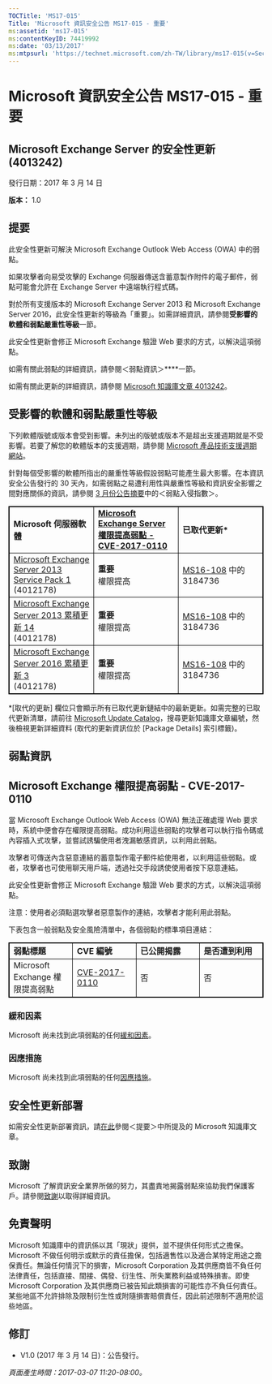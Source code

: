```yaml
---
TOCTitle: 'MS17-015'
Title: 'Microsoft 資訊安全公告 MS17-015 - 重要'
ms:assetid: 'ms17-015'
ms:contentKeyID: 74419992
ms:date: '03/13/2017'
ms:mtpsurl: 'https://technet.microsoft.com/zh-TW/library/ms17-015(v=Security.10)'
---
```


Microsoft 資訊安全公告 MS17-015 - 重要
======================================

Microsoft Exchange Server 的安全性更新 (4013242)
------------------------------------------------

發行日期：2017 年 3 月 14 日

**版本：** 1.0

提要
----

<span id="sectionToggle0"></span>
此安全性更新可解決 Microsoft Exchange Outlook Web Access (OWA) 中的弱點。

如果攻擊者向易受攻擊的 Exchange 伺服器傳送含蓄意製作附件的電子郵件，弱點可能會允許在 Exchange Server 中遠端執行程式碼。

對於所有支援版本的 Microsoft Exchange Server 2013 和 Microsoft Exchange Server 2016，此安全性更新的等級為「重要」。如需詳細資訊，請參閱**受影響的軟體和弱點嚴重性等級**一節。

此安全性更新會修正 Microsoft Exchange 驗證 Web 要求的方式，以解決這項弱點。

如需有關此弱點的詳細資訊，請參閱＜弱點資訊＞****一節。

<span id="KBArticle"></span>
如需有關此更新的詳細資訊，請參閱 [Microsoft 知識庫文章 4013242](https://support.microsoft.com/zh-tw/help/4013242)。

受影響的軟體和弱點嚴重性等級
----------------------------

<span id="sectionToggle1"></span>
下列軟體版號或版本會受到影響。未列出的版號或版本不是超出支援週期就是不受影響。若要了解您的軟體版本的支援週期，請參閱 [Microsoft 產品技術支援週期網站](http://go.microsoft.com/fwlink/?linkid=21742)。

針對每個受影響的軟體所指出的嚴重性等級假設弱點可能產生最大影響。在本資訊安全公告發行的 30 天內，如需弱點之易遭利用性與嚴重性等級和資訊安全影響之間對應關係的資訊，請參閱 [3 月份公告摘要](https://technet.microsoft.com/zh-tw/library/security/ms17-mar)中的＜弱點入侵指數＞。

<p> </p> 
<table style="border:1px solid black;">
<colgroup>
<col width="33%" />
<col width="33%" />
<col width="33%" />
</colgroup>
<tbody>
<tr class="odd">
<td style="border:1px solid black;"><strong>Microsoft 伺服器軟體</strong></td>
<td style="border:1px solid black;"><a href="http://www.cve.mitre.org/cgi-bin/cvename.cgi?name=cve-2017-0110"><strong>Microsoft Exchange Server 權限提高弱點 - CVE-2017-0110</strong></a></td>
<td style="border:1px solid black;"><strong>已取代更新*</strong></td>
</tr>
<tr class="even">
<td style="border:1px solid black;"><a href="http://www.microsoft.com/downloads/zh-tw/details.aspx?familyid=1dc2c189-2d5d-4f86-9049-aa403af9c143&amp;displaylang=zh-tw">Microsoft Exchange Server 2013 Service Pack 1</a><br />
(4012178)</td>
<td style="border:1px solid black;"><strong>重要</strong><br />
權限提高</td>
<td style="border:1px solid black;"><a href="http://go.microsoft.com/fwlink/?linkid=824829">MS16-108</a> 中的 3184736</td>
</tr>
<tr class="odd">
<td style="border:1px solid black;"><a href="http://www.microsoft.com/downloads/zh-tw/details.aspx?familyid=7d376a06-0941-442b-a57e-37c821398c5c&amp;displaylang=zh-tw">Microsoft Exchange Server 2013 累積更新 14</a><br />
(4012178)</td>
<td style="border:1px solid black;"><strong>重要</strong><br />
權限提高</td>
<td style="border:1px solid black;"><a href="http://go.microsoft.com/fwlink/?linkid=824829">MS16-108</a> 中的 3184736</td>
</tr>
<tr class="even">
<td style="border:1px solid black;"><a href="http://www.microsoft.com/downloads/zh-tw/details.aspx?familyid=24370e12-50a1-4477-a664-11777eb93520&amp;displaylang=zh-tw">Microsoft Exchange Server 2016 累積更新 3</a><br />
(4012178)</td>
<td style="border:1px solid black;"><strong>重要</strong><br />
權限提高</td>
<td style="border:1px solid black;"><a href="http://go.microsoft.com/fwlink/?linkid=824829">MS16-108</a> 中的 3184736</td>
</tr>
</tbody>
</table>
  
\*\[取代的更新\] 欄位只會顯示所有已取代更新鏈結中的最新更新。如需完整的已取代更新清單，請前往 [Microsoft Update Catalog](http://catalog.update.microsoft.com/v7/site/home.aspx)，搜尋更新知識庫文章編號，然後檢視更新詳細資料 (取代的更新資訊位於 \[Package Details\] 索引標籤)。
  
弱點資訊  
--------
  
<span id="sectionToggle2"></span>
Microsoft Exchange 權限提高弱點 - CVE-2017-0110  
-----------------------------------------------
  
當 Microsoft Exchange Outlook Web Access (OWA) 無法正確處理 Web 要求時，系統中便會存在權限提高弱點。成功利用這些弱點的攻擊者可以執行指令碼或內容插入式攻擊，並嘗試誘騙使用者洩漏敏感資訊，以利用此弱點。
  
攻擊者可傳送內含惡意連結的蓄意製作電子郵件給使用者，以利用這些弱點。或者，攻擊者也可使用聊天用戶端，透過社交手段誘使使用者按下惡意連結。
  
此安全性更新會修正 Microsoft Exchange 驗證 Web 要求的方式，以解決這項弱點。
  
注意：使用者必須點選攻擊者惡意製作的連結，攻擊者才能利用此弱點。
  
下表包含一般弱點及安全風險清單中，各個弱點的標準項目連結：

 
<table style="border:1px solid black;">
<colgroup>
<col width="25%" />
<col width="25%" />
<col width="25%" />
<col width="25%" />
</colgroup>
<tbody>
<tr class="odd">
<td style="border:1px solid black;"><strong>弱點標題</strong></td>
<td style="border:1px solid black;"><strong>CVE 編號</strong></td>
<td style="border:1px solid black;"><strong>已公開揭露</strong></td>
<td style="border:1px solid black;"><strong>是否遭到利用</strong></td>
</tr>
<tr class="even">
<td style="border:1px solid black;">Microsoft Exchange 權限提高弱點</td>
<td style="border:1px solid black;"><a href="http://www.cve.mitre.org/cgi-bin/cvename.cgi?name=cve-2017-0110">CVE-2017-0110</a></td>
<td style="border:1px solid black;">否</td>
<td style="border:1px solid black;">否</td>
</tr>
</tbody>
</table>
  
### 緩和因素
  
Microsoft 尚未找到此項弱點的任何[緩和因素](https://technet.microsoft.com/zh-tw/library/security/dn848375.aspx)。
  
### 因應措施
  
Microsoft 尚未找到此項弱點的任何[因應措施](https://technet.microsoft.com/zh-tw/library/security/dn848375.aspx)。
  
安全性更新部署  
--------------
  
<span id="sectionToggle3"></span>
如需安全性更新部署資訊，請[在此](#kbarticle)參閱＜提要＞中所提及的 Microsoft 知識庫文章。
  
致謝  
----
  
<span id="sectionToggle4"></span>
Microsoft 了解資訊安全業界所做的努力，其盡責地揭露弱點來協助我們保護客戶。請參閱[致謝](https://technet.microsoft.com/zh-tw/library/security/mt745121.aspx)以取得詳細資訊。
  
免責聲明  
--------
  
<span id="sectionToggle5"></span>
Microsoft 知識庫中的資訊係以其「現狀」提供，並不提供任何形式之擔保。Microsoft 不做任何明示或默示的責任擔保，包括適售性以及適合某特定用途之擔保責任。無論任何情況下的損害，Microsoft Corporation 及其供應商皆不負任何法律責任，包括直接、間接、偶發、衍生性、所失業務利益或特殊損害。即使 Microsoft Corporation 及其供應商已被告知此類損害的可能性亦不負任何責任。某些地區不允許排除及限制衍生性或附隨損害賠償責任，因此前述限制不適用於這些地區。
  
修訂  
----
  
<span id="sectionToggle6"></span>
-   V1.0 (2017 年 3 月 14 日)：公告發行。
  
*頁面產生時間：2017-03-07 11:20-08:00。*

